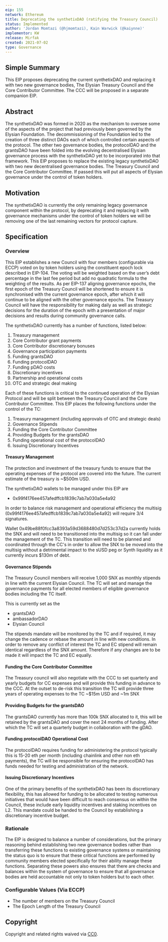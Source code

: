```yaml
---
eip: 155
network: Ethereum
title: Deprecating the synthetixDAO (ratifying the Treasury Council)
status: Implemented
author: 'Jordan Momtazi (@hjmomtazi), Kain Warwick (@kaiynne)'
implementor: KW
release: Mirfak
created: 2021-07-02
type: Governance
---
```


## Simple Summary

<!--"If you can't explain it simply, you don't understand it well enough." Simply describe the outcome the proposed changes intends to achieve. This should be non-technical and accessible to a casual community member.-->

This EIP proposes deprecating the current synthetixDAO and replacing it with two new governance bodies, The Elysian Treasury Council and the Core Contributor Committee. The CCC will be proposed in a separate companion EIP.

## Abstract

<!--A short (~200 word) description of the proposed change, the abstract should clearly describe the proposed change. This is what *will* be done if the EIP is implemented, not *why* it should be done or *how* it will be done. If the EIP proposes deploying a new contract, write, "We propose to deploy a new contract that will do x".-->

The synthetixDAO was formed in 2020 as the mechanism to oversee some of the aspects of the project that had previously been governed by the Elysian Foundation. The decommissioning of the Foundation led to the creation of three distinct DAOs each of which controlled certain aspects of the protocol. The other two governance bodies, the protocolDAO and the grantsDAO have been folded into the evolving decentralised Elysian governance process with the synthetixDAO yet to be incorporated into that framework. This EIP proposes to replace the existing legacy synthetixDAO with two new decentralised governance bodies. The Treasury Council and the Core Contributor Committee. If passed this will put all aspects of Elysian governance under the control of token holders.

## Motivation

<!--This is the problem statement. This is the *why* of the EIP. It should clearly explain *why* the current state of the protocol is inadequate.  It is critical that you explain *why* the change is needed, if the EIP proposes changing how something is calculated, you must address *why* the current calculation is inaccurate or wrong. This is not the place to describe how the EIP will address the issue!-->

The synthetixDAO is currently the only remaining legacy governance component within the protocol, by deprecating it and replacing it with governance mechanisms under the control of token holders we will be removing one of the last remaining vectors for protocol capture.

## Specification

<!--The specification should describe the syntax and semantics of any new feature, there are five sections
1. Overview
2. Rationale
3. Technical Specification
4. Test Cases
5. Configurable Values
-->

### Overview

<!--This is a high-level overview of *how* the EIP will solve the problem. The overview should clearly describe how the new feature will be implemented.-->

This EIP establishes a new Council with four members (configurable via ECCP) voted on by token holders using the constituent epoch lock described in EIP-104. The voting will be weighted based on the user’s debt percentage in the last fee period but add no quadratic formula to the weighting of the results. As per EIP-137 aligning governance epochs, the first epoch of the Treasury Council will be shortened to ensure it is synchronised with the current governance epoch, after which it will continue to be aligned with the other governance epochs. The Treasury Council will have the responsibility for making daily as well as strategic decisions for the duration of the epoch with a presentation of major decisions and results during community governance calls.

The synthetixDAO currently has a number of functions, listed below:

1. Treasury management
2. Core Contributor grant payments
3. Core Contributor discretionary bonuses
4. Governance participation payments
5. Funding grantsDAO
6. Funding protocolDAO
7. Funding pDAO costs
8. Discretionary incentives
9. Partnership and operational costs
10. OTC and strategic deal making

Each of these functions is critical to the continued operation of the Elysian Protocol and will be split between the Treasury Council and the Core Contributor Committee. This EIP places the following functions under the control of the TC:

1. Treasury management (including approvals of OTC and strategic deals)
2. Governance Stipends
3. Funding the Core Contributor Committee
4. Providing Budgets for the grantsDAO
5. Funding operational cost of the protocolDAO
6. Issuing Discretionary Incentives

#### Treasury Management

The protection and investment of the treasury funds to ensure that the operating expenses of the protocol are covered into the future. The current estimate of the treasury is ~$500m USD.

The synthetixDAO wallets to be managed under this EIP are

- 0x99f4176ee457afedffcb1839c7ab7a030a5e4a92

In order to balance risk management and operational efficiency the multisig (0x99f4176ee457afedffcb1839c7ab7a030a5e4a92) will require 3/4 signatures.  

Wallet 0x49be88f0fcc3a8393a59d3688480d7d253c37d2a currently holds the SNX and will need to be transitioned into the multisig so it can fall under the management of the TC.  This transition will need to be planned and coordinated through the CC's in order to allow the SNX to be moved into the multisig without a detrimental impact to the sUSD peg or Synth liquidity as it currently incurs $130m of debt.    

#### Governance Stipends

The Treasury Council members will receive 1,000 SNX as monthly stipends in line with the current Elysian Council.  The TC will set and manage the governance payments for all elected members of eligible governance bodies including the TC itself.  

This is currently set as the

- grantsDAO
- ambassadorDAO
- Elysian Council

The stipends mandate will be monitored by the TC and if required, it may change the cadence or rebase the amount in line with new conditions. In order to remove any conflict of interest the TC and EC stipend will remain identical regardless of the SNX amount.  Therefore if any changes are to be made it will impact the TC and EC equally.  

#### Funding the Core Contributor Committee

The Treasury council will also negotiate with the CCC to set quarterly and yearly budgets for CC expenses and will provide this funding in advance to the CCC. At the outset to de-risk this transition the TC will provide three years of operating expenses to the TC ~$15m USD and ~1m SNX

#### Providing Budgets for the grantsDAO

The grantsDAO currently has more than 100k SNX allocated to it, this will be retained by the grantsDAO and cover the next 24 months of funding. After which the TC will set a quarterly budget in collaboration with the gDAO.

#### Funding protocolDAO Operational Cost

The protocolDAO requires funding for administering the protocol typically this is 15-20 eth per month (including chainlink and other non eth payments), the TC will be responsible for ensuring the protocolDAO has funds needed for testing and administration of the network.

#### Issuing Discretionary Incentives

One of the primary benefits of the synthetixDAO has been its discretionary flexibility, this has allowed for funding to be allocated to testing numerous initiatives that would have been difficult to reach consensus on within the Council, these include early liquidity incentives and staking incentives on L2. This mandate could be handed to the Council by establishing a discretionary incentive budget.

### Rationale

<!--This is where you explain the reasoning behind how you propose to solve the problem. Why did you propose to implement the change in this way, what were the considerations and trade-offs? The rationale fleshes out what motivated the design and why particular design decisions were made. It should describe alternate designs that were considered and related work. The rationale may also provide evidence of consensus within the community, and should discuss important objections or concerns raised during discussion.-->

The EIP is designed to balance a number of considerations, but the primary reasoning behind establishing two new governance bodies rather than transferring these functions to existing governance systems or maintaining the status quo is to ensure that these critical functions are performed by community members elected specifically for their ability manage these functions. Separating these powers also ensures that there are checks and balances within the system of governance to ensure that all governance bodies are held accountable not only to token holders but to each other.

### Configurable Values (Via ECCP)

<!--Please list all values configurable via ECCP under this implementation.-->

- The number of members on the Treasury Council
- The Epoch Length of the Treasury Council

## Copyright

Copyright and related rights waived via [CC0](https://creativecommons.org/publicdomain/zero/1.0/).